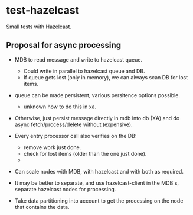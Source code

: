 # test-hazelcast

Small tests with Hazelcast.

## Proposal for async processing

* MDB to read message and write to hazelcast queue.
  * Could write in parallel to hazelcast queue and DB.
  * If queue gets lost (only in memory), we can always scan DB for lost items.
* queue can be made persistent, various persitence options possible.
  * unknown how to do this in xa.
* Otherwise, just persist message directly in mdb into db (XA) and do async fetch/process/delete without (expensive).

* Every entry processor call also verifies on the DB:
  * remove work just done.
  * check for lost items (older than the one just done).
  * 
  
* Can scale nodes with MDB, with hazelcast and with both as required.
* It may be better to separate, and use hazelcast-client in the MDB's, separate hazelcast nodes for processing.
* Take data partitioning into account to get the processing on the node that contains the data.
